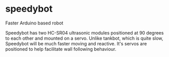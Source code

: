 # speedybot
Faster Arduino based robot

Speedybot has two HC-SR04 ultrasonic modules positioned at 90 degrees to each other and mounted on a servo. Unlike tankbot, which is quite slow, Speedybot will be much faster moving and reactive. It's servos are positioned to help facilitate wall following behaviour.
